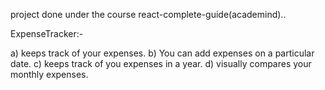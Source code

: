 project done under the course react-complete-guide(academind)..

ExpenseTracker:-

a) keeps track of your expenses.
b) You can add expenses on a particular date.
c) keeps track of you expenses in a year.
d) visually compares your monthly expenses.
